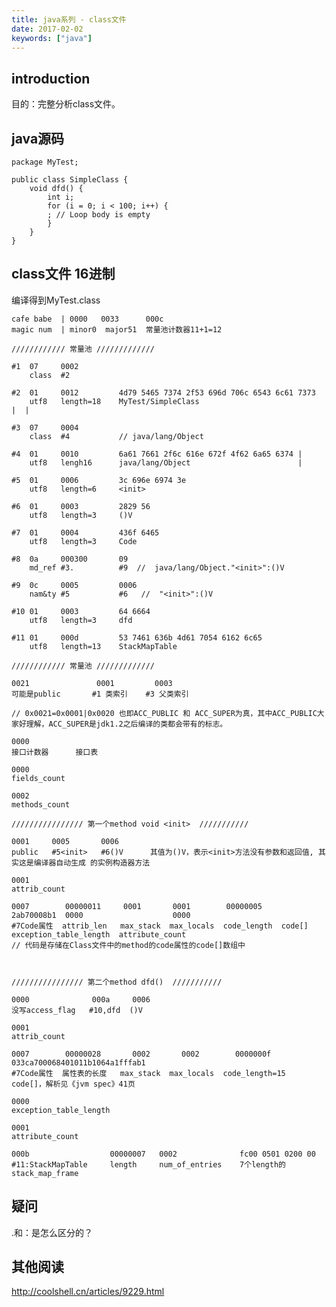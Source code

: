 ```yaml
---
title: java系列 - class文件
date: 2017-02-02
keywords: ["java"]
---
```


## introduction

目的：完整分析class文件。

## java源码

	package MyTest;

	public class SimpleClass {
		void dfd() {
			int i;
			for (i = 0; i < 100; i++) {
			; // Loop body is empty
			}
		}
	}



## class文件 16进制

编译得到MyTest.class



	cafe babe  | 0000   0033      000c                   
	magic num  | minor0  major51  常量池计数器11+1=12  

	//////////// 常量池 /////////////

	#1  07     0002
		class  #2

	#2	01     0012         4d79 5465 7374 2f53 696d 706c 6543 6c61 7373  
		utf8   length=18    MyTest/SimpleClass                            |  |

	#3	07     0004  
		class  #4           // java/lang/Object   

	#4	01     0010         6a61 7661 2f6c 616e 672f 4f62 6a65 6374 |
		utf8   lengh16      java/lang/Object                        |

	#5	01     0006         3c 696e 6974 3e     
		utf8   length=6     <init>

	#6	01     0003         2829 56
		utf8   length=3     ()V

	#7	01     0004         436f 6465
		utf8   length=3     Code

	#8	0a     000300       09
		md_ref #3.          #9  //  java/lang/Object."<init>":()V

	#9	0c     0005         0006
		nam&ty #5           #6   //  "<init>":()V

	#10	01     0003         64 6664
		utf8   length=3     dfd

	#11	01     000d         53 7461 636b 4d61 7054 6162 6c65
		utf8   length=13    StackMapTable

	//////////// 常量池 /////////////

	0021               0001         0003
	可能是public       #1 类索引    #3 父类索引

	// 0x0021=0x0001|0x0020 也即ACC_PUBLIC 和 ACC_SUPER为真，其中ACC_PUBLIC大家好理解，ACC_SUPER是jdk1.2之后编译的类都会带有的标志。

	0000            
	接口计数器      接口表

	0000       
	fields_count

	0002
	methods_count

	//////////////// 第一个method void <init>  ///////////

	0001     0005       0006
	public   #5<init>   #6()V      其值为()V，表示<init>方法没有参数和返回值, 其实这是编译器自动生成 的实例构造器方法

	0001            
	attrib_count    

	0007        00000011     0001       0001        00000005     2ab70008b1  0000                    0000
	#7Code属性  attrib_len   max_stack  max_locals  code_length  code[]      exception_table_length  attribute_count
	// 代码是存储在Class文件中的method的code属性的code[]数组中



	//////////////// 第二个method dfd()  ///////////

	0000              000a     0006
	没写access_flag   #10,dfd  ()V

	0001
	attrib_count

	0007        00000028       0002       0002        0000000f          033ca700068401011b1064a1fffab1  
	#7Code属性  属性表的长度   max_stack  max_locals  code_length=15    code[]，解析见《jvm spec》41页

	0000
	exception_table_length

	0001
	attribute_count

	000b                  00000007   0002              fc00 0501 0200 00
	#11:StackMapTable     length     num_of_entries    7个length的stack_map_frame





## 疑问

.和：是怎么区分的？


## 其他阅读

http://coolshell.cn/articles/9229.html
